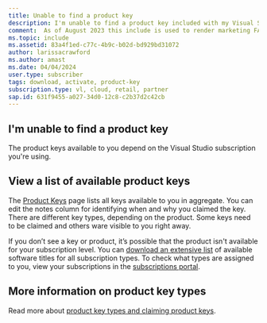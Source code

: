 ```yaml
---
title: Unable to find a product key
description: I'm unable to find a product key included with my Visual Studio subscription.
comment:  As of August 2023 this include is used to render marketing FAQ content for VS Subscriptions in the following portals - VSCom, Manage, and My portals. It was not used for learn.microsoft.com content at that time. SMEs are Evan Windom and Larissa Crawford of Red Door Collaborative and Sharvari Dighe.
ms.topic: include
ms.assetid: 83a4f1ed-c77c-4b9c-b02d-bd929bd31072
author: larissacrawford
ms.author: amast
ms.date: 04/04/2024
user.type: subscriber
tags: download, activate, product-key
subscription.type: vl, cloud, retail, partner
sap.id: 631f9455-a027-34d0-12c8-c2b37d2c42cb
---
```


## I'm unable to find a product key

The product keys available to you depend on the Visual Studio subscription you're using. 

## View a list of available product keys 

The [Product Keys](https://my.visualstudio.com/productkeys) page lists all keys available to you in aggregate. You can edit the notes column for identifying when and why you claimed the key. There are different key types, depending on the product. Some keys need to be claimed and others ware visible to you right away. 

If you don’t see a key or product, it’s possible that the product isn't available for your subscription level. You can [download an extensive list](https://download.microsoft.com/download/1/5/4/15454442-CF17-47B9-A65D-DF84EF88511B/Visual_Studio_by_Subscription_Level.xlsx) of available software titles for all subscription types. To check what types are assigned to you, view your subscriptions in the [subscriptions portal](https://my.visualstudio.com/subscriptions). 

## More information on product key types

Read more about [product key types and claiming product keys](https://learn.microsoft.com/visualstudio/subscriptions/find-keys).
